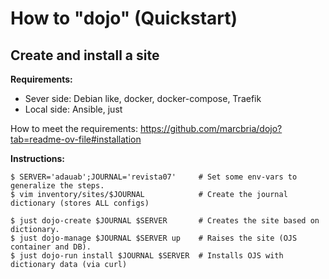 # How to "dojo" (Quickstart)

## Create and install a site 

**Requirements:**

- Sever side: Debian like, docker, docker-compose, Traefik
- Local side: Ansible, just

How to meet the requirements: https://github.com/marcbria/dojo?tab=readme-ov-file#installation

**Instructions:**

```
$ SERVER='adauab';JOURNAL='revista07'     # Set some env-vars to generalize the steps.
$ vim inventory/sites/$JOURNAL            # Create the journal dictionary (stores ALL configs)

$ just dojo-create $JOURNAL $SERVER       # Creates the site based on dictionary.
$ just dojo-manage $JOURNAL $SERVER up    # Raises the site (OJS container and DB).
$ just dojo-run install $JOURNAL $SERVER  # Installs OJS with dictionary data (via curl)
```
